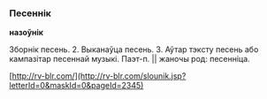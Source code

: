 ### Песеннік
**назоўнік**

Зборнік песень. 2. Выканаўца песень. 3. Аўтар тэксту песень або кампазітар песеннай музыкі. Паэт-п. || жаночы род: песенніца.

<a rel="author">[http://rv-blr.com/](http://rv-blr.com/slounik.jsp?letterId=0&maskId=0&pageId=2345)</a>
